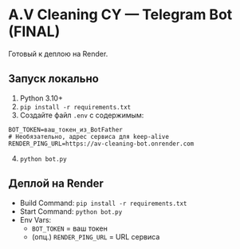 # A.V Cleaning CY — Telegram Bot (FINAL)
Готовый к деплою на Render.

## Запуск локально
1) Python 3.10+
2) `pip install -r requirements.txt`
3) Создайте файл `.env` с содержимым:
```
BOT_TOKEN=ваш_токен_из_BotFather
# Необязательно, адрес сервиса для keep-alive
RENDER_PING_URL=https://av-cleaning-bot.onrender.com
```
4) `python bot.py`

## Деплой на Render
- Build Command: `pip install -r requirements.txt`
- Start Command: `python bot.py`
- Env Vars:
  - `BOT_TOKEN` = ваш токен
  - (опц.) `RENDER_PING_URL` = URL сервиса
